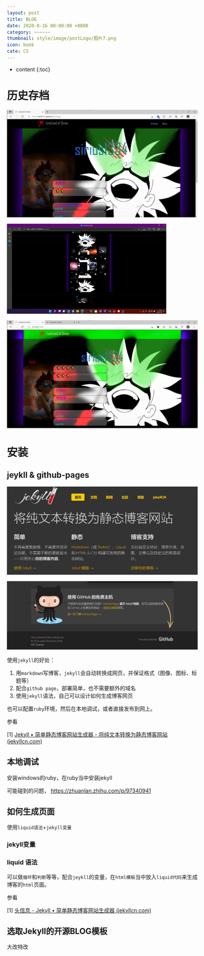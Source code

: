 ```yaml
---
layout: post
title: BLOG
date: 2020-8-16 00:00:00 +0800
category: ~~~~~~
thumbnail: style/image/postLogo/图片7.png
icon: book
cate: CS
---
```


* content
{:toc}

# 历史存档



![1640550629675](style/image/ALL_MD_PIC/1640550629675.png)

![1640550590467](style/image/ALL_MD_PIC/1640550590467.png)

![1641681111064](style/image/ALL_MD_PIC/1641681111064.png)

# 安装


## jeykll & github-pages

![1629643391563](style/image/ALL_MD_PIC/1629643391563.png)

![1629643450216](style/image/ALL_MD_PIC/1629643450216.png)

使用`jekyll`的好处：

1. 用`markdown`写博客，`jekyll`会自动转换成网页，并保证格式（图像、图标、标题等）
2. 配合`github page`，部署简单，也不需要额外的域名
3. 使用`jekyll`语法，自己可以设计如何生成博客网页

也可以配置`ruby`环境，然后在本地调试，或者直接发布到网上。

参看

[1] [Jekyll • 简单静态博客网站生成器 - 将纯文本转换为静态博客网站 (jekyllcn.com)](https://jekyllcn.com/)

## 本地调试

安装windows的ruby，在ruby当中安装jekyll

可能碰到的问题，
https://zhuanlan.zhihu.com/p/97340941


## 如何生成页面

使用`liquid语法`+`jekyll变量`

### jekyll变量



### liquid 语法

可以做`循环`和`判断`等等，配合`jeykll`的变量，在`html模板`当中放入`liquid代码`来生成博客的`html`页面。



参看

[1] [头信息 - Jekyll • 简单静态博客网站生成器 (jekyllcn.com)](http://jekyllcn.com/docs/frontmatter/)




## 选取Jekyll的开源BLOG模板

大改特改



